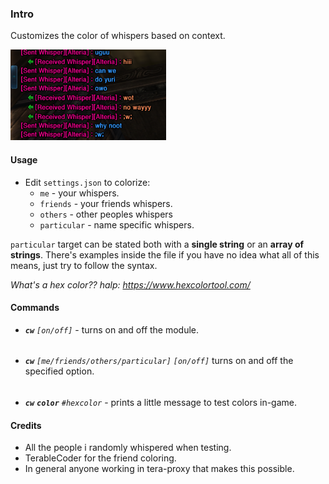### **Intro**

Customizes the color of whispers based on context.

![Sample](imgs/sample.png)

#### Usage

* Edit `settings.json` to colorize:
  * `me` - your whispers.
  * `friends` - your friends whispers.
  * `others` - other peoples whispers 
  * `particular` - name specific whispers.
	
`particular` target can be stated both with a **single string** or an **array of strings**. There's examples inside the file if you have no idea what all of this means, just try to follow the syntax.

*What's a hex color?? halp: https://www.hexcolortool.com/*


#### Commands

* ***`cw`***  *`[on/off]`* - turns on and off the module.
######
* ***`cw`*** *`[me/friends/others/particular]` `[on/off]`* turns on and off the specified option.
######
* ***`cw`*** ***`color`*** *`#hexcolor`* - prints a little message to test colors in-game.

#### Credits

* All the people i randomly whispered when testing.
* TerableCoder for the friend coloring.
* In general anyone working in tera-proxy that makes this possible.

